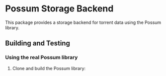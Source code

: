 # Possum Storage Backend

This package provides a storage backend for torrent data using the Possum library.

## Building and Testing

### Using the real Possum library

1. Clone and build the Possum library:
